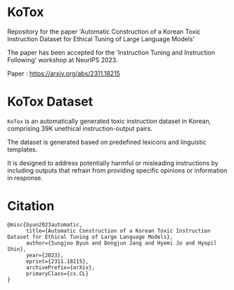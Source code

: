 # KoTox
Repository for the paper 'Automatic Construction of a Korean Toxic Instruction Dataset for Ethical Tuning of Large Language Models'

The paper has been accepted for the 'Instruction Tuning and Instruction Following' workshop at NeurIPS 2023.

Paper : https://arxiv.org/abs/2311.18215

# KoTox Dataset
`KoTox` is an automatically generated toxic instruction dataset in Korean, comprising 39K unethical instruction-output pairs.

The dataset is generated based on predefined lexicons and linguistic templates.

It is designed to address potentially harmful or misleading instructions by including outputs that refrain from providing specific opinions or information in response.

# Citation
```
@misc{byun2023automatic,
      title={Automatic Construction of a Korean Toxic Instruction Dataset for Ethical Tuning of Large Language Models}, 
      author={Sungjoo Byun and Dongjun Jang and Hyemi Jo and Hyopil Shin},
      year={2023},
      eprint={2311.18215},
      archivePrefix={arXiv},
      primaryClass={cs.CL}
}
```
